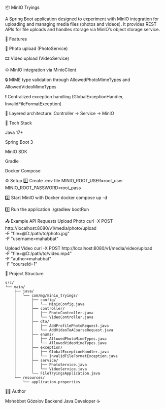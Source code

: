📦 MinIO Tryings

A Spring Boot application designed to experiment with MinIO integration for uploading and managing media files (photos and videos).
It provides REST APIs for file uploads and handles storage via MinIO’s object storage service.

🚀 Features

📁 Photo upload (PhotoService)

🎞️ Video upload (VideoService)

⚙️ MinIO integration via MinioClient

🔒 MIME type validation through AllowedPhotoMimeTypes and AllowedVideoMimeTypes

❗ Centralized exception handling (GlobalExceptionHandler, InvalidFileFormatException)

🧱 Layered architecture: Controller → Service → MinIO

🧰 Tech Stack

Java 17+

Spring Boot 3

MinIO SDK

Gradle

Docker Compose

⚙️ Setup
1️⃣ Create .env file
MINIO_ROOT_USER=root_user
MINIO_ROOT_PASSWORD=root_pass

2️⃣ Start MinIO with Docker
docker compose up -d

3️⃣ Run the application
./gradlew bootRun

📤 Example API Requests
Upload Photo
curl -X POST http://localhost:8080/v1/media/photo/upload \
  -F "file=@D:/path/to/photo.jpg" \
  -F "username=mahabbat"

Upload Video
curl -X POST http://localhost:8080/v1/media/video/upload \
  -F "file=@D:/path/to/video.mp4" \
  -F "author=mahabbat" \
  -F "courseId=1"

📂 Project Structure
```
src/
└── main/
    ├── java/
    │   └── com/mg/minio_tryings/
    │       ├── config/
    │       │   └── MinioConfig.java
    │       ├── controller/
    │       │   ├── PhotoController.java
    │       │   └── VideoController.java
    │       ├── dto/
    │       │   ├── AddProfilePhotoRequest.java
    │       │   └── AddVideoToACourseRequest.java
    │       ├── enums/
    │       │   ├── AllowedPhotoMimeTypes.java
    │       │   └── AllowedVideoMimeTypes.java
    │       ├── exception/
    │       │   ├── GlobalExceptionHandler.java
    │       │   └── InvalidFileFormatException.java
    │       ├── service/
    │       │   ├── PhotoService.java
    │       │   └── VideoService.java
    │       └── FileTryingsApplication.java
    └── resources/
        └── application.properties
```

👨‍💻 Author

Məhəbbət Gözəlov
Backend Java Developer ☕
